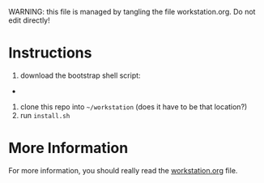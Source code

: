 WARNING: this file is managed by tangling the file workstation.org. Do not edit directly!

# Instructions

1. download the bootstrap shell script:
-
1. clone this repo into `~/workstation` (does it have to be that location?)
3. run `install.sh`

# More Information

For more information, you should really read the <a href="workstation.org">workstation.org</a> file.
